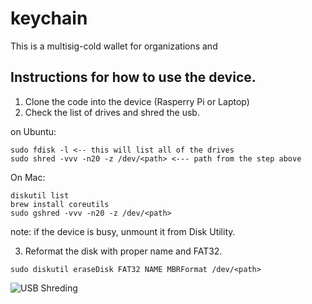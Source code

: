 # keychain

This is a multisig-cold wallet for organizations and 

## Instructions for how to use the device.

1. Clone the code into the device (Rasperry Pi or Laptop)
2. Check the list of drives and shred the usb.

on Ubuntu:
```
sudo fdisk -l <-- this will list all of the drives
sudo shred -vvv -n20 -z /dev/<path> <--- path from the step above
```

On Mac:
```
diskutil list
brew install coreutils
sudo gshred -vvv -n20 -z /dev/<path>

```
note: if the device is busy, unmount it from Disk Utility.

3. Reformat the disk with proper name and FAT32.
```
sudo diskutil eraseDisk FAT32 NAME MBRFormat /dev/<path>
```

![USB Shreding](https://preview.ibb.co/fk21zd/usb_key.jpg)
